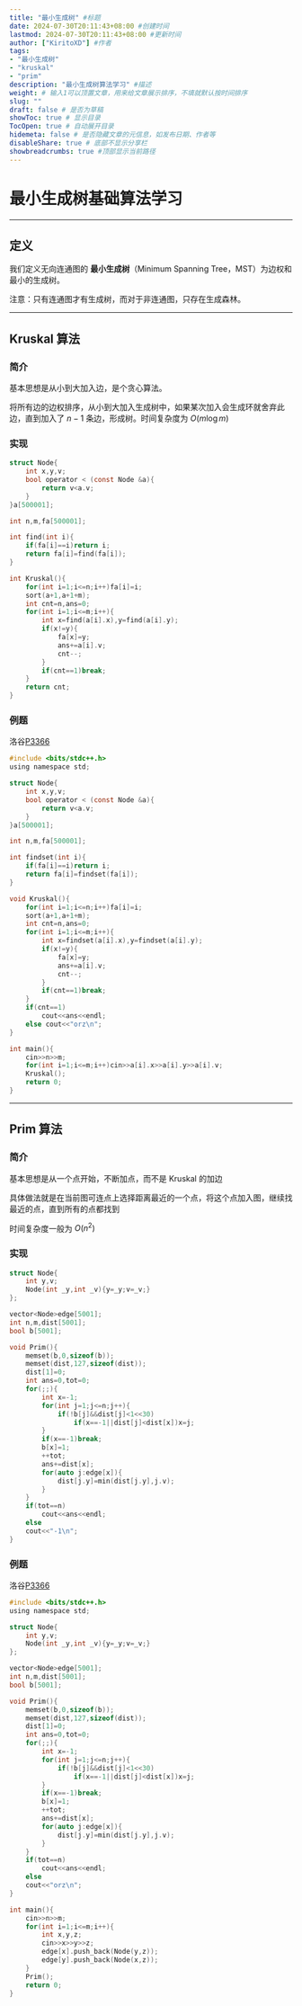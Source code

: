 ```yaml
---
title: "最小生成树" #标题
date: 2024-07-30T20:11:43+08:00 #创建时间
lastmod: 2024-07-30T20:11:43+08:00 #更新时间
author: ["KiritoXD"] #作者
tags: 
- "最小生成树"
- "kruskal"
- "prim"
description: "最小生成树算法学习" #描述
weight: # 输入1可以顶置文章，用来给文章展示排序，不填就默认按时间排序
slug: ""
draft: false # 是否为草稿
showToc: true # 显示目录
TocOpen: true # 自动展开目录
hidemeta: false # 是否隐藏文章的元信息，如发布日期、作者等
disableShare: true # 底部不显示分享栏
showbreadcrumbs: true #顶部显示当前路径
---
```

# 最小生成树基础算法学习  
---

## 定义  
我们定义无向连通图的 **最小生成树**（Minimum Spanning Tree，MST）为边权和最小的生成树。  

注意：只有连通图才有生成树，而对于非连通图，只存在生成森林。  

---
## Kruskal 算法

### 简介

基本思想是从小到大加入边，是个贪心算法。  

将所有边的边权排序，从小到大加入生成树中，如果某次加入会生成环就舍弃此边，直到加入了 $n - 1$ 条边，形成树。时间复杂度为 $O(m \log m)$  

### 实现 

```c
struct Node{
    int x,y,v;
    bool operator < (const Node &a){
        return v<a.v;
    }
}a[500001];

int n,m,fa[500001];

int find(int i){
    if(fa[i]==i)return i;
    return fa[i]=find(fa[i]);
}

int Kruskal(){
    for(int i=1;i<=n;i++)fa[i]=i;
    sort(a+1,a+1+m);
    int cnt=n,ans=0;
    for(int i=1;i<=m;i++){
        int x=find(a[i].x),y=find(a[i].y);
        if(x!=y){
            fa[x]=y;
            ans+=a[i].v;
            cnt--;
        }
        if(cnt==1)break;
    }
    return cnt;
}
```

### 例题

洛谷[P3366](https://www.luogu.com.cn/problem/P3366)  

```c
#include <bits/stdc++.h>
using namespace std;

struct Node{
    int x,y,v;
    bool operator < (const Node &a){
        return v<a.v;
    }
}a[500001];

int n,m,fa[500001];

int findset(int i){
    if(fa[i]==i)return i;
    return fa[i]=findset(fa[i]);
}

void Kruskal(){
    for(int i=1;i<=n;i++)fa[i]=i;
    sort(a+1,a+1+m);
    int cnt=n,ans=0;
    for(int i=1;i<=m;i++){
        int x=findset(a[i].x),y=findset(a[i].y);
        if(x!=y){
            fa[x]=y;
            ans+=a[i].v;
            cnt--;
        }
        if(cnt==1)break;
    }
    if(cnt==1)
        cout<<ans<<endl;
    else cout<<"orz\n";
}

int main(){
    cin>>n>>m;
    for(int i=1;i<=m;i++)cin>>a[i].x>>a[i].y>>a[i].v;
    Kruskal();
    return 0;
}
```
---
## Prim 算法

### 简介 
基本思想是从一个点开始，不断加点，而不是 Kruskal 的加边  

具体做法就是在当前图可连点上选择距离最近的一个点，将这个点加入图，继续找最近的点，直到所有的点都找到  

时间复杂度一般为 $O(n^2)$  

### 实现

```c
struct Node{
    int y,v;
    Node(int _y,int _v){y=_y;v=_v;}
};

vector<Node>edge[5001];
int n,m,dist[5001];
bool b[5001];

void Prim(){
    memset(b,0,sizeof(b));
    memset(dist,127,sizeof(dist));
    dist[1]=0;
    int ans=0,tot=0;
    for(;;){
        int x=-1;
        for(int j=1;j<=n;j++){    
            if(!b[j]&&dist[j]<1<<30)
                if(x==-1||dist[j]<dist[x])x=j;
        }
        if(x==-1)break;
        b[x]=1;
        ++tot;
        ans+=dist[x];
        for(auto j:edge[x]){
            dist[j.y]=min(dist[j.y],j.v);
        }
    }
    if(tot==n)
        cout<<ans<<endl;
    else
    cout<<"-1\n";        
}
```

### 例题 

洛谷[P3366](https://www.luogu.com.cn/problem/P3366)
```c
#include <bits/stdc++.h>
using namespace std;

struct Node{
    int y,v;
    Node(int _y,int _v){y=_y;v=_v;}
};

vector<Node>edge[5001];
int n,m,dist[5001];
bool b[5001];

void Prim(){
    memset(b,0,sizeof(b));
    memset(dist,127,sizeof(dist));
    dist[1]=0;
    int ans=0,tot=0;
    for(;;){
        int x=-1;
        for(int j=1;j<=n;j++){    
            if(!b[j]&&dist[j]<1<<30)
                if(x==-1||dist[j]<dist[x])x=j;
        }
        if(x==-1)break;
        b[x]=1;
        ++tot;
        ans+=dist[x];
        for(auto j:edge[x]){
            dist[j.y]=min(dist[j.y],j.v);
        }
    }
    if(tot==n)
        cout<<ans<<endl;
    else
    cout<<"orz\n";        
}

int main(){
    cin>>n>>m;
    for(int i=1;i<=m;i++){
        int x,y,z;
        cin>>x>>y>>z;
        edge[x].push_back(Node(y,z));
        edge[y].push_back(Node(x,z));
    }
    Prim();
    return 0;
}
```